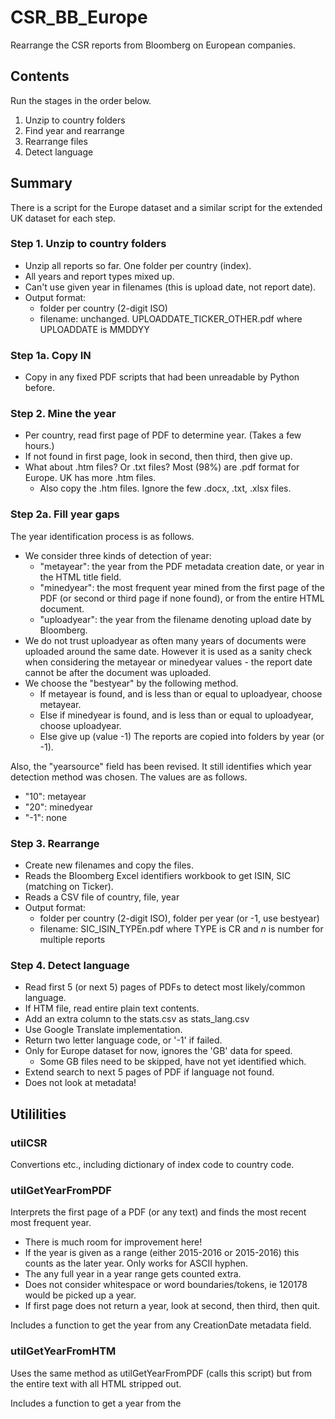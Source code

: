 # CSR_BB_Europe
Rearrange the CSR reports from Bloomberg on European companies.

## Contents
Run the stages in the order below.
1. Unzip to country folders
2. Find year and rearrange 
3. Rearrange files
4. Detect language

## Summary
There is a script for the Europe dataset 
and a similar script for the extended UK dataset for each step.

### Step 1. Unzip to country folders
- Unzip all reports so far. One folder per country (index). 
- All years and report types mixed up. 
- Can't use given year in filenames (this is upload date, not report date).
- Output format:
	- folder per country (2-digit ISO)
	- filename: unchanged. UPLOADDATE\_TICKER\_OTHER.pdf where UPLOADDATE is MMDDYY

### Step 1a. Copy IN
- Copy in any fixed PDF scripts that had been unreadable by Python before.

### Step 2. Mine the year
- Per country, read first page of PDF to determine year. (Takes a few hours.)
- If not found in first page, look in second, then third, then give up.
- What about .htm files? Or .txt files? Most (98%) are .pdf format for Europe. UK has more .htm files.
  - Also copy the .htm files. Ignore the few .docx, .txt, .xlsx files.

### Step 2a. Fill year gaps
The year identification process is as follows. 
- We consider three kinds of detection of year:
  - "metayear": the year from the PDF metadata creation date, or year in the HTML title field.
  - "minedyear": the most frequent year mined from the first page of the PDF (or second or third page if none found), or from the entire HTML document.
  - "uploadyear": the year from the filename denoting upload date by Bloomberg.
- We do not trust uploadyear as often many years of documents were uploaded around the same date. However it is used as a sanity check when considering the metayear or minedyear values - the report date cannot be after the document was uploaded.
- We choose the "bestyear" by the following method.
  - If metayear is found, and is less than or equal to uploadyear, choose metayear.
  - Else if minedyear is found, and is less than or equal to uploadyear, choose uploadyear.
  - Else give up (value -1)
The reports are copied into folders by year (or -1).

Also, the "yearsource" field has been revised. It still identifies which year detection method was chosen. The values are as follows.
- "10": metayear
- "20": minedyear
- "-1": none
 
  
### Step 3. Rearrange
- Create new filenames and copy the files. 
- Reads the Bloomberg Excel identifiers workbook to get ISIN, SIC (matching on Ticker).
- Reads a CSV file of country, file, year
- Output format:
	- folder per country (2-digit ISO), folder per year (or -1, use bestyear)
	- filename: SIC\_ISIN\_TYPEn.pdf where TYPE is CR and _n_ is number for multiple reports
	
### Step 4. Detect language
- Read first 5 (or next 5) pages of PDFs to detect most likely/common language.
- If HTM file, read entire plain text contents.
- Add an extra column to the stats.csv as stats_lang.csv
- Use Google Translate implementation.
- Return two letter language code, or '-1' if failed.
- Only for Europe dataset for now, ignores the 'GB' data for speed.
  - Some GB files need to be skipped, have not yet identified which.
- Extend search to next 5 pages of PDF if language not found. 
- Does not look at metadata!

## Utililities
### utilCSR
Convertions etc., including dictionary of index code to country code.


### utilGetYearFromPDF
Interprets the first page of a PDF (or any text) and finds the most recent most frequent year.
- There is much room for improvement here!
- If the year is given as a range (either 2015-2016 or 2015-2016) this counts as the later year. Only works for ASCII hyphen.
- The any full year in a year range gets counted extra.
- Does not consider whitespace or word boundaries/tokens, ie 120178 would be picked up a year.
- If first page does not return a year, look at second, then third, then quit.

Includes a function to get the year from any CreationDate metadata field.

### utilGetYearFromHTM
Uses the same method as utilGetYearFromPDF (calls this script) 
but from the entire text with all HTML stripped out.

Includes a function to get a year from the <head><title> field, if present.


### utilReadExcelCSREurope
Reads in from the Excel tables of company indentifiers by country index. 

- Instantiates the Companies class with Company list. 
- This might be better as a DataFrame.

Format of Excel document:

- First sheet: "Summary". Not read by script, but the dictionary of country to index was used in utilCSR.py.
- Next 15 sheets: "1.AT" to "15.GB". Columns A:G contain:
  - BB Code, e.g. ANDR AV Equity
  - Name, e.g. ANDRITZ AG
  - Disclosure, to 4 decimal places
  - Country code for company, e.g. AT
  - ISIN, e.g. AT0000730007
  - SIC code, two digits.
  - SIC name, e.g. Industrials.
  
There were some companies in multiple indices, some companies not included, and one SIC code/name missing (given 99).

Gives special treatment to tickers with a forward slash '/' character, 
as the slash is not present in the report filenames that include company ticker.

### utilReadExcelCSRUK
Similar to utilReadExcelCSREurope, but for an extended UK list. If SIC is not available, give 99.
